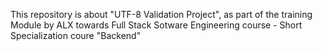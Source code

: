 This repository is about "UTF-8 Validation Project", as part of the training Module by ALX towards Full Stack Sotware Engineering course - Short Specialization coure "Backend"
